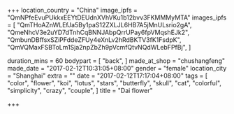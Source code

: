 +++
location_country = "China"
image_ipfs = "QmNPfeEvuPUkkxEEYtDEUdnXVhVKu1b12bvv3FKMMMyMTA"
images_ipfs = [  "QmTHoAZnWLEfJa5By1paS12ZXLJL6HB7A5jMnULsrio2gA",
  "QmeNhcV3e2uYD7dTnhCqBNNJAbpQrrUPay6fpVMqshEJk2",
  "QmbunDBffsxSZiPFddeZFUy4eXnLv2hRdBKTV3fK1FsdpK",
  "QmVQMaxFSBToLm1Sja2npZbZh9pVcmfQtvNQdWLebFPfBj",
]

duration_mins = 60
bodypart = [
  "back",
]
made_at_shop = "chushangfeng"
made_date = "2017-02-12T10:31:05+08:00"
gender = "female"
location_city = "Shanghai"
extra = ""
date = "2017-02-12T17:17:04+08:00"
tags = [
  "color",
  "flower",
  "koi",
  "lotus",
  "stars",
  "butterfly",
  "skull",
  "cat",
  "colorful",
  "simplicity",
  "crazy",
  "couple",
]
title = "Dai flower"

+++
